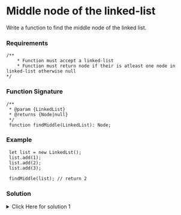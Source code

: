 # Middle node of the linked-list

Write a function to find the middle node of the linked list.

### Requirements

```
/**
    * Function must accept a linked-list
    * Function must return node if their is atleast one node in linked-list otherwise null
*/
```

### Function Signature

```
/**
 * @param {LinkedList} 
 * @returns {Node|null}
 */
 function findMiddle(LinkedList): Node;
```

### Example

```
 let list = new LinkedLst();
 list.add(1);
 list.add(2);
 list.add(3);

 findMiddle(list); // return 2

```

### Solution

<details>
<summary>Click Here for solution 1</summary>

```
import { LinkedLst } from "../custom-linked-list/linked-list.js";

function findMiddle(list){
    let p1 = list.head;
    let p2 = list.head;
    let prev = p2;

    while(p1 !== null && p1.next !== null){
        p1 = p1.next.next;
        prev = p2;
        p2 = p2.next;
    }

    if(p1 === null){
        return prev.next;
    }

    return p2;
}


Here LinkedLst is custom-created LinkedLst
```

</details>

